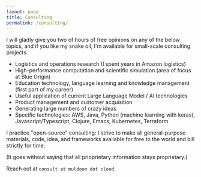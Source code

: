```yaml
---
layout: page
title: Consulting
permalink: /consulting/
---
```


I will gladly give you two of hours of free opinions on any of the
below topics, and if you like my snake oil, I'm available for
small-scale consulting projects.

- Logistics and operations research (I spent years in Amazon logistics)
- High-performance computation and scientific simulation (area of focus at Blue Origin)
- Education technology, language learning and knowledge management (first part of my career)
- Useful application of current Large Language Model / AI technologies
- Product management and customer acquisition
- Generating large numbers of crazy ideas
- Specific technologies: AWS, Java, Python (machine learning with
  keras), Javascript/Typescript, Clojure, Emacs, Kubernetes,
  Terraform

I practice "open-source" consulting: I strive to make all
general-purpose materials, code, idea, and frameworks available for
free to the world and bill strictly for time.

(It goes without saying that all prioprietary information stays
proprietary.)

Reach out at `consult at muldoon dot cloud`.
